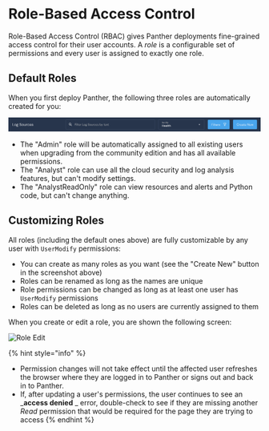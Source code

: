 # Role-Based Access Control

Role-Based Access Control (RBAC) gives Panther deployments fine-grained access control for their user accounts. A _role_ is a configurable set of permissions and every user is assigned to exactly one role.

## Default Roles

When you first deploy Panther, the following three roles are automatically created for you:

![](<../.gitbook/assets/image (1) (1).png>)

* The "Admin" role will be automatically assigned to all existing users when upgrading from the community edition and has all available permissions.
* The "Analyst" role can use all the cloud security and log analysis features, but can't modify settings.
* The "AnalystReadOnly" role can view resources and alerts and Python code, but can't change anything.

## Customizing Roles

All roles (including the default ones above) are fully customizable by any user with `UserModify` permissions:

* You can create as many roles as you want (see the "Create New" button in the screenshot above)
* Roles can be renamed as long as the names are unique
* Role permissions can be changed as long as at least one user has `UserModify` permissions
* Roles can be deleted as long as no users are currently assigned to them

When you create or edit a role, you are shown the following screen:

![Role Edit](<../.gitbook/assets/rbac-role-edit (7) (7) (8) (8).png>)

{% hint style="info" %}
* Permission changes will not take effect until the affected user refreshes the browser where they are logged in to Panther or signs out and back in to Panther.
* If, after updating a user's permissions, the user continues to see an _**access denied** _ error,  double-check to see if they are missing another _Read_ permission that would be required for the page they are trying to access
{% endhint %}
